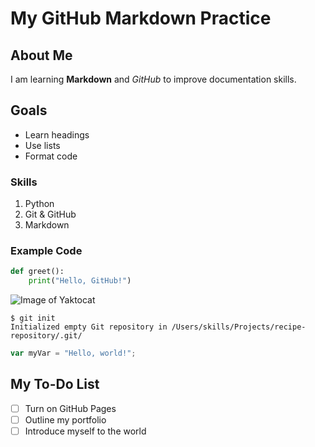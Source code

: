 # My GitHub Markdown Practice

## About Me
I am learning **Markdown** and *GitHub* to improve documentation skills.

## Goals
- Learn headings
- Use lists
- Format code

### Skills
1. Python
2. Git & GitHub
3. Markdown

### Example Code
```python
def greet():
    print("Hello, GitHub!")
```

![Image of Yaktocat](https://octodex.github.com/images/yaktocat.png)

```
$ git init
Initialized empty Git repository in /Users/skills/Projects/recipe-repository/.git/
```

``` javascript
var myVar = "Hello, world!";
```

## My To-Do List

- [ ] Turn on GitHub Pages
- [ ] Outline my portfolio
- [ ] Introduce myself to the world
